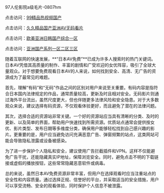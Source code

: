 97人伦影院a级毛片-0807hm

点击访问：<a href="https://gfd-5xg.pages.dev/">99精品热视频国产</a>

点击访问：<a href="https://bsdf-5f5.pages.dev/">久久精品国产亚洲AV无码看片</a>

点击访问：<a href="https://rtj-3zo.pages.dev/">欧美亚洲日韩国产综合一区</a>

点击访问：<a href="https://fdhf-454.pages.dev/">亚洲国产系列一区二区三区</a>


随着互联网的快速发展，**“日本AV免费”**已成为许多人搜索时的热门关键词。日本AV凭借其高质量的制作、丰富的剧情和广受欢迎的女优阵容，吸引了全球大量观众。对于想要免费观看日本AV的人来说，如何找到安全、高清、无广告的资源成为了最常见的难题。

首先，理解“有码”和“无码”作品之间的区别对用户来说至关重要。有码内容是指符合日本国内法律规定的作品，通常质量较高，更新及时且相对安全。无码影片则通过海外平台流出，虽然尺度更大，但也伴随更多法律风险和安全隐患。对于大多数观众来说，建议选择有码资源，不仅观看体验更好，而且避免了潜在的法律问题。

其次，选择合适的资源站非常关键。一个好的资源站应当具有清晰的分类、及时的更新、以及简单的界面，帮助用户快速找到所需资源。优质站点通常会提供按女优、影片类型、发布日期等多维度分类，确保用户能够轻松找到自己感兴趣的影片。更重要的是，用户应当避免访问充满恶意广告、弹窗频繁的站点，这类网站可能会导致隐私泄露或设备被感染。

为了进一步保护个人隐私和安全，建议使用广告拦截插件和VPN。这样不仅能避免广告干扰，还能隐藏真实IP地址，保障浏览安全。同时，避免点击不明的下载链接或虚假的播放按钮，这些常常隐藏恶意软件或病毒。

总的来说，虽然日本AV免费资源非常丰富，但用户在选择观看时应当注重站点的安全性和内容质量。通过选择正规、信誉好的平台，并采取适当的安全措施，用户可以享受流畅、安全的观看体验，同时保护个人信息不被泄露。


<span style="display:none;">[Canonical link](https://github.com/ff00269/22001 ）</span>
